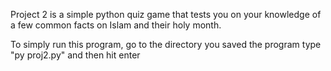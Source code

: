 Project 2 is a simple python quiz game that tests you on your knowledge of a few common facts on Islam and their holy month. 

To simply run this program, go to the directory you saved the program type "py proj2.py" and then hit enter
